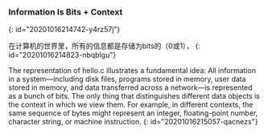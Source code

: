 ### Information Is Bits + Context
{: id="20201016214742-y4rz57j"}

在计算机的世界里，所有的信息都是存储为bits的（0或1），
{: id="20201016214823-nbqblgu"}

The representation of hello.c illustrates a fundamental idea: All information
in a system—including disk files, programs stored in memory, user data stored in
memory, and data transferred across a network—is represented as a bunch of bits.
The only thing that distinguishes different data objects is the context in which
we view them. For example, in different contexts, the same sequence of bytes
might represent an integer, floating-point number, character string, or machine
instruction.
{: id="20201016215057-qacnezs"}
